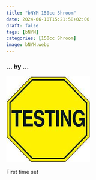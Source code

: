```yaml
---
title: "bNYM 150cc Shroom"
date: 2024-06-10T15:21:58+02:00
draft: false
tags: [bNYM]
categories: [150cc Shroom]
image: bNYM.webp
---
```

### ... by ...
![Nothing there](testing.jpg)

First time set